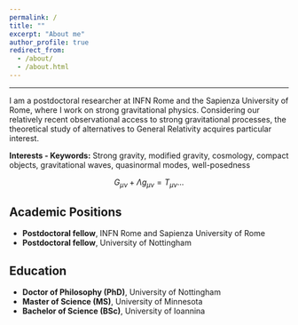 ```yaml
---
permalink: /
title: ""
excerpt: "About me"
author_profile: true
redirect_from: 
  - /about/
  - /about.html
---
```



------
I am a postdoctoral researcher at INFN Rome and the Sapienza University of Rome, where I work on strong gravitational physics. Considering our relatively recent observational access to strong gravitational processes, the theoretical study of alternatives to General Relativity acquires particular interest.


**Interests - Keywords:**
Strong gravity, modified gravity, cosmology, compact objects, gravitational waves, quasinormal modes, well-posedness

$$
\begin{equation*}
G_{\mu\nu}+\Lambda g_{\mu\nu}=T_{\mu\nu}\ldots
\end{equation*}
$$

Academic Positions
------
- <i class="fas fa-fw fa-university"></i> **Postdoctoral fellow**, INFN Rome and Sapienza University of Rome
- <i class="fas fa-fw fa-university"></i> **Postdoctoral fellow**, University of Nottingham

Education
------
- <i class="fas fa-fw fa-graduation-cap"></i> **Doctor of Philosophy (PhD)**, University of Nottingham
- <i class="fas fa-fw fa-graduation-cap"></i> **Master of Science (MS)**, University of Minnesota
- <i class="fas fa-fw fa-graduation-cap"></i> **Bachelor of Science (BSc)**, University of Ioannina



